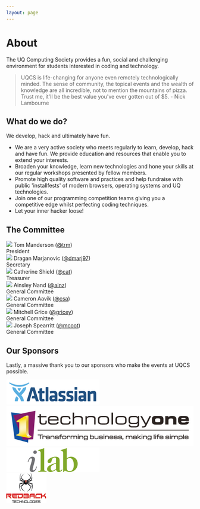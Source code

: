 ```yaml
---
layout: page
---
```

# About
The UQ Computing Society provides a fun, social and challenging environment for students interested in coding and technology.

> UQCS is life-changing for anyone even remotely technologically minded. The sense of community, the topical events and the wealth of knowledge are all incredible, not to mention the mountains of pizza. Trust me, it'll be the best value you've ever gotten out of $5. - Nick Lambourne


## What do we do?
We develop, hack and ultimately have fun.

* We are a very active society who meets regularly to learn, develop, hack and have fun. We provide education and resources that enable you to extend your interests.
* Broaden your knowledge, learn new technologies and hone your skills at our regular workshops presented by fellow members.
* Promote high quality software and practices and help fundraise with public 'installfests' of modern browsers, operating systems and UQ technologies.
* Join one of our programming competition teams giving you a competitive edge whilst perfecting coding techniques.
* Let your inner hacker loose!

## The Committee

<div class="row">
    <div class="profile col s12 m6 l4">
        <img class="profile-img" src="{{site.baseurl}}/img/president.jpg">
        <span class="name">Tom Manderson (<a href="https://uqcs.slack.com/messages/@trm/" target="_blank">@trm</a>)</span><br>
        <span class="role">President</span>
    </div>
    <div class="profile col s12 m6 l4">
        <img class="profile-img" src="{{site.baseurl}}/img/secretary.jpg">
        <span class="name">Dragan Marjanovic (<a href="https://uqcs.slack.com/messages/@dmarj97/" target="_blank">@dmarj97</a>)</span><br>
        <span class="role">Secretary</span>
    </div>
    <div class="profile col s12 m6 l4">
        <img class="profile-img" src="{{site.baseurl}}/img/treasurer.jpg">
        <span class="name">Catherine Shield (<a href="https://uqcs.slack.com/messages/@cat/" target="_blank">@cat</a>)</span><br>
        <span class="role">Treasurer</span>
    </div>
    <div class="profile col s12 m6 l3">
        <img class="profile-img" src="{{site.baseurl}}/img/ainz.jpg">
        <span class="name">Ainsley Nand (<a href="https://uqcs.slack.com/messages/@ainz/" target="_blank">@ainz</a>)</span><br>
        <span class="role">General Committee</span>
    </div>
    <div class="profile col s12 m6 l3">
        <img class="profile-img" src="{{site.baseurl}}/img/csa.png">
        <span class="name">Cameron Aavik (<a href="https://uqcs.slack.com/messages/@csa/" target="_blank">@csa</a>)</span><br>
        <span class="role">General Committee</span>
    </div>
    <div class="profile col s12 m6 l3">
        <img class="profile-img" src="{{site.baseurl}}/img/gricey.jpg">
        <span class="name">Mitchell Grice (<a href="https://uqcs.slack.com/messages/@gricey/" target="_blank">@gricey</a>)</span><br>
        <span class="role">General Committee</span>
    </div>
    <div class="profile col s12 m6 l3">
        <img class="profile-img" src="{{site.baseurl}}/img/mcoot.jpg">
        <span class="name">Joseph Spearritt (<a href="https://uqcs.slack.com/messages/@mcoot/" target="_blank">@mcoot</a>)</span><br>
        <span class="role">General Committee</span>
    </div>
</div>

## Our Sponsors
Lastly, a massive thank you to our sponsors who make the events at UQCS possible.


<div class="row">
    <div class="col s12 m6 l2  push-l1">
        <a href="http://atlassian.com">
        <img class="sponsor-img" src="/img/sponsors/atlassian.png">
    </a>
    </div>
    <div class="col s12 m6 l2  push-l1">
        <a href="https://www.technologyonecorp.com/">
        <img class="sponsor-img" src="/img/sponsors/technology_one.jpg">
    </a>
    </div>
    <div class="col s12 m6 l2  push-l1">
        <a href="http://www.ilabaccelerator.com/">
        <img class="sponsor-img" src="/img/sponsors/ilab.png">
    </a>
    </div>
    <div class="col s12 m6 l2  push-l1">
        <a href="https://redbacktech.com/">
        <img class="sponsor-img" src="/img/sponsors/redback.png">
    </a>
    </div>
</div>

